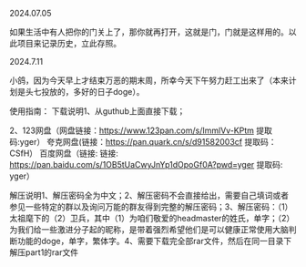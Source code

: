 2024.07.05

如果生活中有人把你的门关上了，那你就再打开，这就是门，门就是这样用的。以此项目来记录历史，立此存照。

2024.7.11

小鸽，因为今天早上才结束万恶的期末周，所幸今天下午努力赶工出来了（本来计划是头七投放的，多好的日子doge）。

使用指南：
下载说明1、从guthub上面直接下载；

2、123网盘（网盘链接：https://www.123pan.com/s/ImmlVv-KPtm 提取码:yger）
夸克网盘(链接：https://pan.quark.cn/s/d91582003cf 提取码：CSfH）
百度网盘（链接: 链接: https://pan.baidu.com/s/1OB5tUaCwyJnYp1dOpoGf0A?pwd=yger 提取码: yger）


解压说明1、解压密码全为中文；2、解压密码不会直接给出，需要自己填词或者参见一些特定的群以及询问万能的群友得到完整的解压密码；3、解压密码：（1）太祖麾下的（2）卫兵，其中（1）为咱们敬爱的headmaster的姓氏，单字；（2）为我们给一些激进分子起的昵称，是带着强烈希望他们是可以健康正常使用大脑判断功能的doge，单字，繁体字。4、需要下载完全部rar文件，然后在同一目录下解压part1的rar文件
